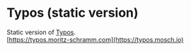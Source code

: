 # Typos (static version)
Static version of [Typos](https://github.com/moritzschramm/typos).
<br>
[https://typos.moritz-schramm.com](https://typos.mosch.io)
